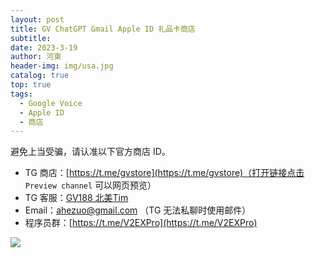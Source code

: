 ```yaml
---
layout: post
title: GV ChatGPT Gmail Apple ID 礼品卡商店
subtitle: 
date: 2023-3-19
author: 河東
header-img: img/usa.jpg
catalog: true
top: true
tags:
  - Google Voice
  - Apple ID
  - 商店
---
```


避免上当受骗，请认准以下官方商店 ID。

- TG 商店：[https://t.me/gvstore](https://t.me/gvstore)（打开链接点击 `Preview channel` 可以网页预览）
- TG 客服：[GV188 北美Tim](https://t.me/GV188)
- Email：<ahezuo@gmail.com> （TG 无法私聊时使用邮件）
- 程序员群：[https://t.me/V2EXPro](https://t.me/V2EXPro)

![](https://i.imgur.com/WyJJi3o.png)
